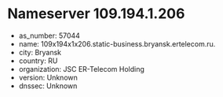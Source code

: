 # Nameserver 109.194.1.206

* as_number: 57044
* name: 109x194x1x206.static-business.bryansk.ertelecom.ru.
* city: Bryansk
* country: RU
* organization: JSC ER-Telecom Holding
* version: Unknown
* dnssec: Unknown
